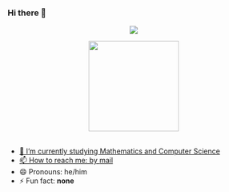 ### Hi there 👋
<!--
**mariovilar/mariovilar** is a ✨ _special_ ✨ repository because its `README.md` (this file) appears on your GitHub profile.
-->

<p align="center">
  <a href="https://github.com/DenverCoder1/readme-typing-svg"><img src="https://readme-typing-svg.herokuapp.com?font=Time+New+Roman&color=cyan&size=25&center=true&vCenter=true&width=600&height=100&lines=Mario+Vilar;++;Living+in+Barcelona;Third+year+student+of+a;Double+Degree+in+Computer+Science;and+Mathematics"></a>
</p>

<div align="center">
  <a href="https://github.com/mariovilar">
  <img height="180em" src="https://github-readme-stats.vercel.app/api/top-langs/?username=mariovilar&layout=compact&include_all_commits=true&langs_count=7&theme=radical&count_private=true"/>
</div>
<br>

- 🔭 I’m currently studying Mathematics and Computer Science
- 📫 How to reach me: by [mail](mailto:mvr7@outlook.es)
- 😄 Pronouns: he/him
- ⚡ Fun fact: __none__
